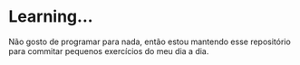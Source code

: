# Learning...
Não gosto de programar para nada, então estou mantendo esse repositório para commitar pequenos exercícios do meu dia a dia.

